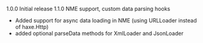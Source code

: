 1.0.0 Initial release
1.1.0 NME support, custom data parsing hooks

* Added support for async data loading in NME (using URLLoader instead of 
  haxe.Http)
* added optional parseData methods for XmlLoader and JsonLoader
